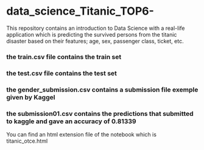 # data_science_Titanic_TOP6-
This repository contains an introduction to Data Science with a real-life application which is predicting the survived persons from the titanic disaster based on their features; age, sex, passenger class, ticket, etc.
### the train.csv file contains the train set
### the test.csv file contains the test set
### the gender_submission.csv contains a submission file exemple given by Kaggel
### the submission01.csv contains the predictions that submitted to kaggle and gave an accuracy of 0.81339
You can find an html extension file of the notebook which is titanic_otce.html
